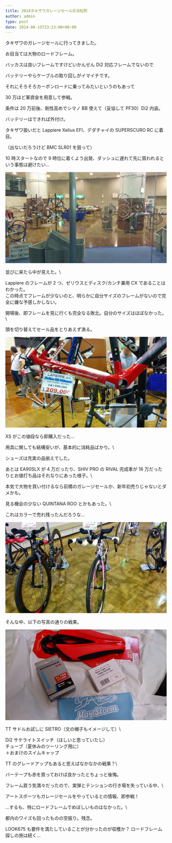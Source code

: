 ```yaml
---
title: 2014タキザワガレージセール＠浜松町
author: admin
type: post
date: 2014-08-15T23:23:00+00:00
---
```


タキザワのガレージセールに行ってきました。

お目当ては大物のロードフレーム。

バッカスは良いフレームですけどいかんせん Di2 対応フレームでないので

バッテリーやらケーブルの取り回しがイマイチです。

それにそろそろカーボンロードに乗ってみたいというのもあって

30 万ほど軍資金を用意して参戦。

条件は 20 万前後、剛性高めでシマノ BB 使えて（妥協して PF30）Di2 内装。

バッテリーはできれば外付け。

タキザワ扱いだと Lappiere Xelius EFI、デダチャイの SUPERSCURO RC に着目。

（出ないだろうけど BMC SLR01 を狙って）

10 時スタートなので 9 時位に着くよう出発、ダッシュに遅れて先に買われるという事態は避けたい…

![image](IMG_20140816_094922.jpg)

並びに来たら中が見えた。\

Lappiere のフレームが 2 つ、ゼリウスとディスク/カンチ兼用 CX であることはわかった。\
この時点でフレームが少ないのと、明らかに自分サイズのフレームがないので完全に嫌な予感しかしない。

開場後、即フレームを見に行くも完全なる敗北。自分のサイズはほぼなかった。\

頭を切り替えてセール品をとりあえず漁る。

![image](IMG_20140816_101550.jpg)

XS がこの値段なら即購入だった…

用具に関しても結構安いが、基本的に消耗品ばかり。\

シューズは充実の品揃えでした。

あとは EA90SLX が 4 万だったり、SHIV PRO の RIVAL 完成車が 16 万だったりとお値打ち品はそれなりにあった様子。\

本気で大物を買い付けるなら前橋のガレージセールか、新年初売りじゃないとダメかも。

見る機会の少ない QUINTANA ROO とかもあった。\

これはカラーで売れ残ったんだろうな…

![image](IMG_20140816_100344.jpg)

そんな中、以下の写真の通りの戦果。

![image](2014-08-1616.32.48.jpg)

TT サドルお試しに SIETRO（文の帽子もイメージして）\

Di2 サテライトスイッチ（ほしいと思っていたし）\
チューブ（夏休みのツーリング用に）\
＋おまけのスイムキャップ

TT のグレードアップもあると思えばなかなかの戦果？\

バーテープも赤を買っておけば良かったとちょっと後悔。

フレーム買う気満々だったので、実弾とテンションの行き場を失っている中、\

アートスポーツもガレージセールをやっているとの情報、即参戦！

…するも、特にロードフレームでめぼしいものはなかった。\

都内のワイズも回ったものの空振り。残念。

LOOK675 も要件を満たしていることが分かったのが収穫か？ ロードフレーム探しの旅は続く…

